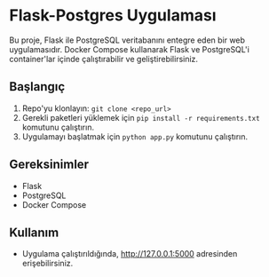 # Flask-Postgres Uygulaması

Bu proje, Flask ile PostgreSQL veritabanını entegre eden bir web uygulamasıdır. Docker Compose kullanarak Flask ve PostgreSQL'i container'lar içinde çalıştırabilir ve geliştirebilirsiniz.

## Başlangıç

1. Repo'yu klonlayın: `git clone <repo_url>`
2. Gerekli paketleri yüklemek için `pip install -r requirements.txt` komutunu çalıştırın.
3. Uygulamayı başlatmak için `python app.py` komutunu çalıştırın.

## Gereksinimler
- Flask
- PostgreSQL
- Docker Compose

## Kullanım
- Uygulama çalıştırıldığında, http://127.0.0.1:5000 adresinden erişebilirsiniz.

